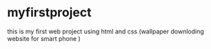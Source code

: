# myfirstproject
this is my first web project using html and css (wallpaper downloding website for smart phone )
